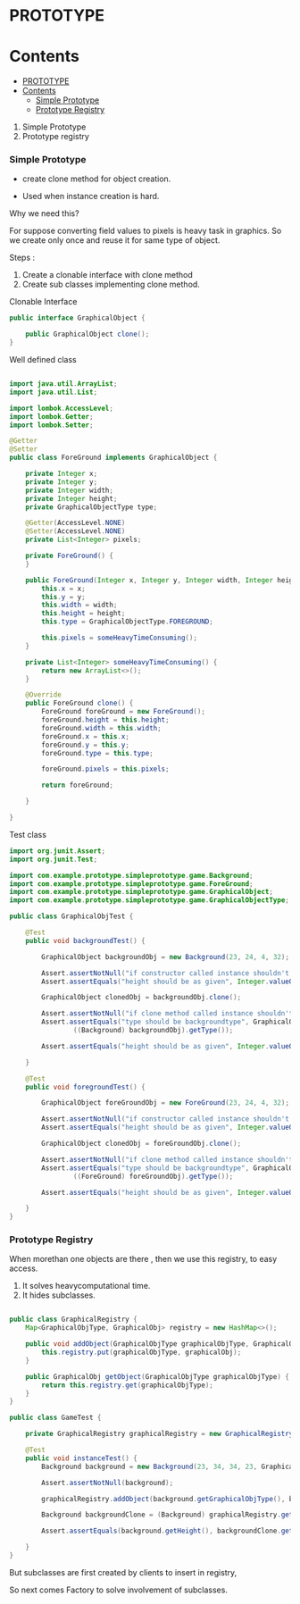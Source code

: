 # PROTOTYPE

# Contents

- [PROTOTYPE](#prototype)
- [Contents](#contents)
  - [Simple Prototype](#simple-prototype)
  - [Prototype Registry](#prototype-registry)

1. Simple Prototype
2. Prototype registry

### Simple Prototype

- create clone method for object creation.

- Used when instance creation is hard.

Why we need this?

For suppose converting field values to pixels is heavy task in graphics. So we create only once and reuse it for same type of object.

Steps :

1. Create a clonable interface with clone method
2. Create sub classes implementing clone method.

Clonable Interface

```java
public interface GraphicalObject {

    public GraphicalObject clone();
}

```

Well defined class

```java

import java.util.ArrayList;
import java.util.List;

import lombok.AccessLevel;
import lombok.Getter;
import lombok.Setter;

@Getter
@Setter
public class ForeGround implements GraphicalObject {

    private Integer x;
    private Integer y;
    private Integer width;
    private Integer height;
    private GraphicalObjectType type;

    @Getter(AccessLevel.NONE)
    @Setter(AccessLevel.NONE)
    private List<Integer> pixels;

    private ForeGround() {
    }

    public ForeGround(Integer x, Integer y, Integer width, Integer height) {
        this.x = x;
        this.y = y;
        this.width = width;
        this.height = height;
        this.type = GraphicalObjectType.FOREGROUND;

        this.pixels = someHeavyTimeConsuming();
    }

    private List<Integer> someHeavyTimeConsuming() {
        return new ArrayList<>();
    }

    @Override
    public ForeGround clone() {
        ForeGround foreGround = new ForeGround();
        foreGround.height = this.height;
        foreGround.width = this.width;
        foreGround.x = this.x;
        foreGround.y = this.y;
        foreGround.type = this.type;

        foreGround.pixels = this.pixels;

        return foreGround;

    }

}


```

Test class

```java
import org.junit.Assert;
import org.junit.Test;

import com.example.prototype.simpleprototype.game.Background;
import com.example.prototype.simpleprototype.game.ForeGround;
import com.example.prototype.simpleprototype.game.GraphicalObject;
import com.example.prototype.simpleprototype.game.GraphicalObjectType;

public class GraphicalObjTest {

    @Test
    public void backgroundTest() {

        GraphicalObject backgroundObj = new Background(23, 24, 4, 32);

        Assert.assertNotNull("if constructor called instance shouldn't be null", backgroundObj);
        Assert.assertEquals("height should be as given", Integer.valueOf(32), ((Background) backgroundObj).getHeight());

        GraphicalObject clonedObj = backgroundObj.clone();

        Assert.assertNotNull("if clone method called instance shouldn't be null", clonedObj);
        Assert.assertEquals("type should be backgroundtype", GraphicalObjectType.BACKGROUND,
                ((Background) backgroundObj).getType());

        Assert.assertEquals("height should be as given", Integer.valueOf(32), ((Background) backgroundObj).getHeight());

    }

    @Test
    public void foregroundTest() {

        GraphicalObject foreGroundObj = new ForeGround(23, 24, 4, 32);

        Assert.assertNotNull("if constructor called instance shouldn't be null", foreGroundObj);
        Assert.assertEquals("height should be as given", Integer.valueOf(32), ((ForeGround) foreGroundObj).getHeight());

        GraphicalObject clonedObj = foreGroundObj.clone();

        Assert.assertNotNull("if clone method called instance shouldn't be null", clonedObj);
        Assert.assertEquals("type should be backgroundtype", GraphicalObjectType.FOREGROUND,
                ((ForeGround) foreGroundObj).getType());

        Assert.assertEquals("height should be as given", Integer.valueOf(32), ((ForeGround) foreGroundObj).getHeight());

    }
}


```

### Prototype Registry

When morethan one objects are there , then we use this registry, to easy access.

1. It solves heavycomputational time.
2. It hides subclasses.

```java

public class GraphicalRegistry {
    Map<GraphicalObjType, GraphicalObj> registry = new HashMap<>();

    public void addObject(GraphicalObjType graphicalObjType, GraphicalObj graphicalObj) {
        this.registry.put(graphicalObjType, graphicalObj);
    }

    public GraphicalObj getObject(GraphicalObjType graphicalObjType) {
        return this.registry.get(graphicalObjType);
    }
}

```

```java
public class GameTest {

    private GraphicalRegistry graphicalRegistry = new GraphicalRegistry();

    @Test
    public void instanceTest() {
        Background background = new Background(23, 34, 34, 23, GraphicalObjType.BACKGROUND);

        Assert.assertNotNull(background);

        graphicalRegistry.addObject(background.getGraphicalObjType(), background);

        Background backgroundClone = (Background) graphicalRegistry.getObject(GraphicalObjType.BACKGROUND).clone();

        Assert.assertEquals(background.getHeight(), backgroundClone.getHeight());

    }
}

```

But subclasses are first created by clients to insert in registry,

So next comes Factory to solve involvement of subclasses.
